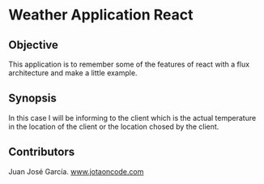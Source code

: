 # Weather Application React

## Objective

This application is to remember some of the features of react with a flux architecture and make a little example.

## Synopsis

In this case I will be informing to the client which is the actual temperature in the location of the client or the location chosed by the client.

## Contributors

Juan José García.
www.jotaoncode.com
